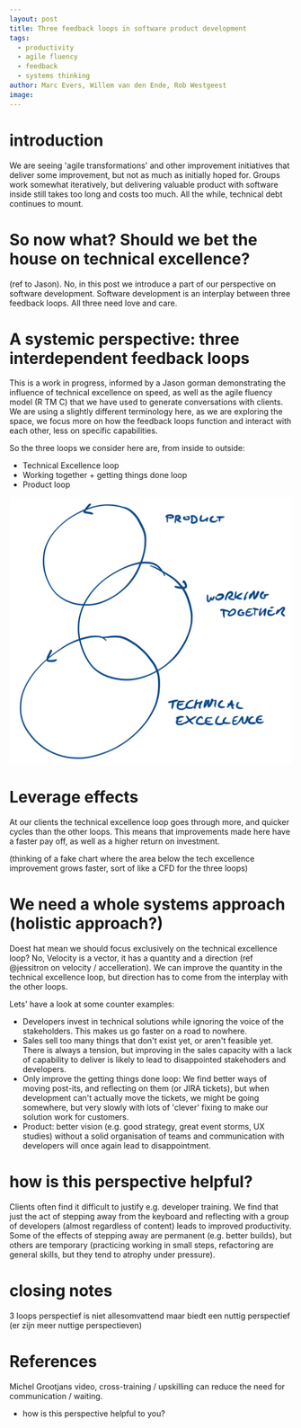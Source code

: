 ```yaml
---
layout: post
title: Three feedback loops in software product development
tags:
  - productivity
  - agile fluency
  - feedback
  - systems thinking
author: Marc Evers, Willem van den Ende, Rob Westgeest
image: 
---
```


# introduction

We are seeing 'agile transformations' and other improvement initiatives that deliver some improvement, but not as much as initially hoped for.
Groups work somewhat iteratively, but delivering valuable product with software inside still takes too long and costs too much. All the while, technical debt continues to mount.

# So now what? Should we bet the house on technical excellence?

(ref to Jason). No, in this post we introduce a part of our perspective on software development. Software development is an interplay between three feedback loops. All three need love and care. 


# A systemic perspective: three interdependent feedback loops

This is a work in progress, informed by a Jason gorman demonstrating the influence of technical excellence on speed, as well as the agile fluency model (R TM C) that we have used to generate conversations with clients. We are using a slightly different terminology here, as we are exploring the space, we focus more on how the feedback loops function and interact with each other, less on specific capabilities.

So the three loops we consider here are, from inside to outside:

- Technical Excellence loop
- Working together + getting things done loop
- Product loop

![alt-text goes here](/attachments/blogposts/2023/3-loops.jpg)


# Leverage effects

At our clients the technical excellence loop goes through more, and quicker cycles than the other loops. This means that improvements made here have a faster pay off, as well as a higher return on investment.

(thinking of a fake chart where the area below the tech excellence improvement grows faster, sort of like a CFD for the three loops)


# We need a whole systems approach (holistic approach?)

Doest hat mean we should focus exclusively on the technical excellence loop? No, Velocity is a vector, it has a quantity and a direction (ref @jessitron on velocity / accelleration). We can improve the quantity in the technical excellence loop, but direction has to come from the interplay with the other loops. 

Lets' have a look at some counter examples:

- Developers invest in technical solutions while ignoring the voice of the stakeholders. This makes us go faster on a road to nowhere.
- Sales sell too many things that don't exist yet, or aren't feasible yet. There is always a tension, but improving in the sales capacity with a lack of capability to deliver is likely to lead to disappointed stakehoders and developers. 
- Only improve the getting things done loop: We find better ways of moving post-its, and reflecting on them (or JIRA tickets), but when development can't actually move the tickets, we might be going somewhere, but very slowly with lots of 'clever' fixing to make our solution work for customers.
- Product: better vision (e.g. good strategy, great event storms, UX studies) without a solid organisation of teams and communication with developers will once again lead to disappointment.

# how is this perspective helpful?

Clients often find it difficult to justify e.g. developer training. We find that just the act of stepping away from the keyboard and reflecting with a group of developers (almost regardless of content) leads to improved productivity. Some of the effects of stepping away are permanent (e.g. better builds), but others are temporary (practicing working in small steps, refactoring are general skills, but they tend to atrophy under pressure).

# closing notes

3 loops perspectief is niet allesomvattend maar biedt een nuttig perspectief (er zijn meer nuttige perspectieven)

# References


Michel Grootjans video, cross-training / upskilling can reduce the need for communication / waiting.

+ how is this perspective helpful to you?

